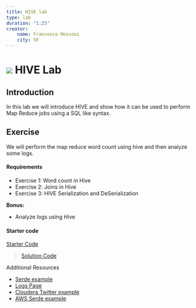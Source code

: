 ```yaml
---
title: HIVE lab
type: lab
duration: "1:25"
creator:
    name: Francesco Mosconi
    city: SF
---
```


# ![](https://ga-dash.s3.amazonaws.com/production/assets/logo-9f88ae6c9c3871690e33280fcf557f33.png) HIVE Lab

## Introduction
In this lab we will introduce HIVE and show how it can be used to perform Map Reduce jobs using a SQL like syntax.

## Exercise

We will perform the map reduce word count using hive and then analyze some logs.


#### Requirements

- Exercise 1: Word count in Hive
- Exercise 2: Joins in Hive
- Exercise 3: HIVE Serialization and DeSerialization



**Bonus:**
- Analyze logs using Hive

#### Starter code

[Starter Code](./code/starter-code/starter-code.ipynb)

> [Solution Code](./code/solution-code/solution-code.ipynb)


Additional Resources

- [Serde example](https://community.hortonworks.com/articles/8313/apache-hive-csv-serde-example.html)
- [Logs Page](http://ita.ee.lbl.gov/html/contrib/ClarkNet-HTTP.html)
- [Cloudera Twitter example](https://github.com/cloudera/cdh-twitter-example)
- [AWS Serde example](http://docs.aws.amazon.com/ElasticMapReduce/latest/ManagementGuide/emr-gs.html)